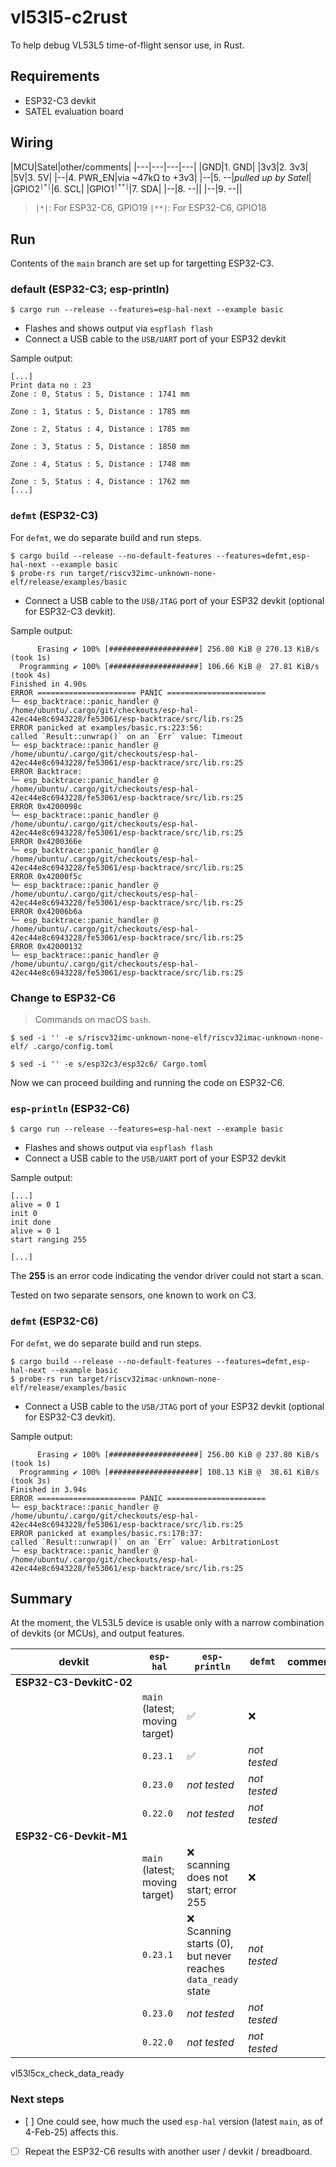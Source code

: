 # vl53l5-c2rust

To help debug VL53L5 time-of-flight sensor use, in Rust.

## Requirements

- ESP32-C3 devkit
- SATEL evaluation board

## Wiring

|MCU|Satel|other/comments|
|---|---|---|---|
|GND|1. GND|
|3v3|2. 3v3|
|5V|3. 5V|
|--|4. PWR_EN|via ~47kΩ to +3v3|
|--|5. --|*pulled up by Satel*|
|GPIO2<sup>`|*|`</sup>|6. SCL|
|GPIO1<sup>`|**|`</sup>|7. SDA|
|--|8. --||
|--|9. --||

>`|*|`: For ESP32-C6, GPIO19
>`|**|`: For ESP32-C6, GPIO18

## Run

Contents of the `main` branch are set up for targetting ESP32-C3.

### default (ESP32-C3; esp-println)

```
$ cargo run --release --features=esp-hal-next --example basic
```

- Flashes and shows output via `espflash flash`
- Connect a USB cable to the `USB/UART` port of your ESP32 devkit

Sample output:

```
[...]
Print data no : 23
Zone : 0, Status : 5, Distance : 1741 mm

Zone : 1, Status : 5, Distance : 1785 mm

Zone : 2, Status : 4, Distance : 1785 mm

Zone : 3, Status : 5, Distance : 1850 mm

Zone : 4, Status : 5, Distance : 1748 mm

Zone : 5, Status : 4, Distance : 1762 mm
[...]
```

### `defmt` (ESP32-C3)

For `defmt`, we do separate build and run steps. 

```
$ cargo build --release --no-default-features --features=defmt,esp-hal-next --example basic
$ probe-rs run target/riscv32imc-unknown-none-elf/release/examples/basic
```

- Connect a USB cable to the `USB/JTAG` port of your ESP32 devkit (optional for ESP32-C3 devkit).

Sample output:

```
      Erasing ✔ 100% [####################] 256.00 KiB @ 270.13 KiB/s (took 1s)
  Programming ✔ 100% [####################] 106.66 KiB @  27.81 KiB/s (took 4s)                                                                                                                    Finished in 4.90s
ERROR ====================== PANIC ======================
└─ esp_backtrace::panic_handler @ /home/ubuntu/.cargo/git/checkouts/esp-hal-42ec44e8c6943228/fe53061/esp-backtrace/src/lib.rs:25  
ERROR panicked at examples/basic.rs:223:56:
called `Result::unwrap()` on an `Err` value: Timeout
└─ esp_backtrace::panic_handler @ /home/ubuntu/.cargo/git/checkouts/esp-hal-42ec44e8c6943228/fe53061/esp-backtrace/src/lib.rs:25  
ERROR Backtrace:
└─ esp_backtrace::panic_handler @ /home/ubuntu/.cargo/git/checkouts/esp-hal-42ec44e8c6943228/fe53061/esp-backtrace/src/lib.rs:25  
ERROR 0x4200098c
└─ esp_backtrace::panic_handler @ /home/ubuntu/.cargo/git/checkouts/esp-hal-42ec44e8c6943228/fe53061/esp-backtrace/src/lib.rs:25  
ERROR 0x4200366e
└─ esp_backtrace::panic_handler @ /home/ubuntu/.cargo/git/checkouts/esp-hal-42ec44e8c6943228/fe53061/esp-backtrace/src/lib.rs:25  
ERROR 0x42000f5c
└─ esp_backtrace::panic_handler @ /home/ubuntu/.cargo/git/checkouts/esp-hal-42ec44e8c6943228/fe53061/esp-backtrace/src/lib.rs:25  
ERROR 0x42006b6a
└─ esp_backtrace::panic_handler @ /home/ubuntu/.cargo/git/checkouts/esp-hal-42ec44e8c6943228/fe53061/esp-backtrace/src/lib.rs:25  
ERROR 0x42000132
└─ esp_backtrace::panic_handler @ /home/ubuntu/.cargo/git/checkouts/esp-hal-42ec44e8c6943228/fe53061/esp-backtrace/src/lib.rs:25  
```

### Change to ESP32-C6

>Commands on macOS `bash`.

```
$ sed -i '' -e s/riscv32imc-unknown-none-elf/riscv32imac-unknown-none-elf/ .cargo/config.toml 
```

```
$ sed -i '' -e s/esp32c3/esp32c6/ Cargo.toml
```

Now we can proceed building and running the code on ESP32-C6.


### `esp-println` (ESP32-C6)

```
$ cargo run --release --features=esp-hal-next --example basic
```

- Flashes and shows output via `espflash flash`
- Connect a USB cable to the `USB/UART` port of your ESP32 devkit

Sample output:

```
[...]
alive = 0 1
init 0
init done
alive = 0 1
start ranging 255

[...]
```

The **255** is an error code indicating the vendor driver could not start a scan. 

Tested on two separate sensors, one known to work on C3.


### `defmt` (ESP32-C6)

For `defmt`, we do separate build and run steps. 

```
$ cargo build --release --no-default-features --features=defmt,esp-hal-next --example basic
$ probe-rs run target/riscv32imac-unknown-none-elf/release/examples/basic
```

- Connect a USB cable to the `USB/JTAG` port of your ESP32 devkit (optional for ESP32-C3 devkit).

Sample output:

```
      Erasing ✔ 100% [####################] 256.00 KiB @ 237.80 KiB/s (took 1s)
  Programming ✔ 100% [####################] 108.13 KiB @  38.61 KiB/s (took 3s)                                                                                                                    Finished in 3.94s
ERROR ====================== PANIC ======================
└─ esp_backtrace::panic_handler @ /home/ubuntu/.cargo/git/checkouts/esp-hal-42ec44e8c6943228/fe53061/esp-backtrace/src/lib.rs:25
ERROR panicked at examples/basic.rs:178:37:
called `Result::unwrap()` on an `Err` value: ArbitrationLost
└─ esp_backtrace::panic_handler @ /home/ubuntu/.cargo/git/checkouts/esp-hal-42ec44e8c6943228/fe53061/esp-backtrace/src/lib.rs:25
```

## Summary

At the moment, the VL53L5 device is usable only with a narrow combination of devkits (or MCUs), and output features.


|devkit|`esp-hal`|`esp-println`|`defmt`|comments|
|---|---|---|---|---|
|**<nobr>ESP32-C3-DevkitC-02</nobr>**|
||`main` (latest; moving target)|✅|❌|
||`0.23.1`|✅|*not tested*|
||`0.23.0`|*not tested*|*not tested*|
||`0.22.0`|*not tested*|*not tested*|
|**ESP32-C6-Devkit-M1**|
||`main` (latest; moving target)|❌ scanning does not start; error 255|❌|
||`0.23.1`|❌ Scanning starts (0), but never reaches `data_ready` state|*not tested*|
||`0.23.0`|*not tested*|*not tested*|
||`0.22.0`|*not tested*|*not tested*|

vl53l5cx_check_data_ready

### Next steps

- [ ] One could see, how much the used `esp-hal` version (latest `main`, as of 4-Feb-25) affects this.

- [ ] Repeat the ESP32-C6 results with another user / devkit / breadboard.

